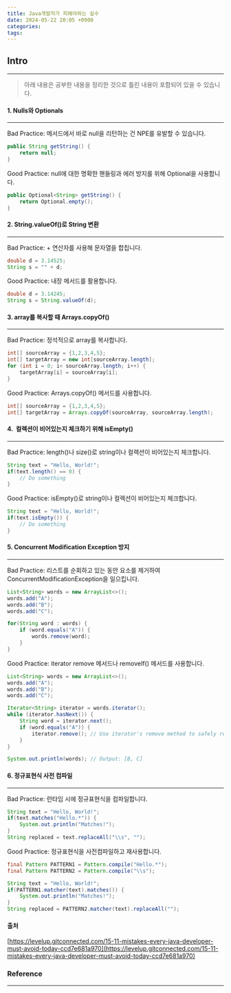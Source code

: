 ```yaml
---
title: Java개발자가 피해야하는 실수
date: 2024-05-22 20:05 +0900
categories: 
tags:
---
```

## Intro
---
>아래 내용은 공부한 내용을 정리한 것으로 틀린 내용이 포함되어 있을 수 있습니다.  

#### **1. Nulls와 Optionals**

---

Bad Practice: 메서드에서 바로 null을 리턴하는 건 NPE를 유발할 수 있습니다.

```java
public String getString() {
	return null;
}
```

Good Practice: null에 대한 명확한 핸들링과 에러 방지를 위해 Optional을 사용합니다.

```java
public Optional<String> getString() {
	return Optional.empty();
}
```

#### **2. String.valueOf()로 String 변환**

---

Bad Practice: + 연산자를 사용해 문자열을 합칩니다.

```java
double d = 3.14525;
String s = "" + d;
```

Good Practice: 내장 메서드를 활용합니다.

```java
double d = 3.14245;
String s = String.valueOf(d);
```

#### **3. array를 복사할 때 Arrays.copyOf()** 

---

Bad Practice: 정석적으로 array를 복사합니다.

```java
int[] sourceArray = {1,2,3,4,5};
int[] targetArray = new int[sourceArray.length];
for (int i = 0; i< sourceArray.length; i++) {
	targetArray[i] = sourceArray[i];
}
```

Good Practice: Arrays.copyOf() 메서드를 사용합니다.

```java
int[] sourceArray = {1,2,3,4,5};
int[] targetArray = Arrays.copyOf(sourceArray, sourceArray.length);
```

#### **4.  컬렉션이 비어있는지 체크하기 위해 isEmpty()**

---

Bad Practice: length()나 size()로 string이나 컬렉션이 비어있는지 체크합니다.

```java
String text = "Hello, World!";
if(text.length() == 0) {
	// Do something
}
```

Good Practice: isEmpty()로 string이나 컬렉션이 비어있는지 체크합니다.

```java
String text = "Hello, World!";
if(text.isEmpty()) {
	// Do something
}
```

#### **5. Concurrent Modification Exception 방지**

---

Bad Practice: 리스트를 순회하고 있는 동안 요소를 제거하여 ConcurrentModificationException을 일으킵니다.

```java
List<String> words = new ArrayList<>();
words.add("A");
words.add("B");
words.add("C");

for(String word : words) {
	if (word.equals("A")) {
    	words.remove(word);
    }
}
```

Good Practice: iterator remove 메서드나 removeIf() 메서드를 사용합니다. 

```java
List<String> words = new ArrayList<>();
words.add("A");
words.add("B");
words.add("C");

Iterator<String> iterator = words.iterator();
while (iterator.hasNext()) {
    String word = iterator.next();
    if (word.equals("A")) {
        iterator.remove(); // Use iterator's remove method to safely remove elements
    }
}

System.out.println(words); // Output: [B, C]
```

#### **6. 정규표현식 사전 컴파일**

---

Bad Practice: 런타임 시에 정규표현식을 컴파일합니다.

```java
String text = "Hello, World!";
if(text.matches("Hello.*")) {
	System.out.println("Matches!");
}
String replaced = text.replaceAll("\\s", "");
```

Good Practice: 정규표현식을 사전컴파일하고 재사용합니다.

```java
final Pattern PATTERN1 = Pattern.compile("Hello.*");
final Pattern PATTERN2 = Pattern.compile("\\s");

String text = "Hello, World!";
if(PATTERN1.matcher(text).matches()) {
	System.out.println("Matches!");
}
String replaced = PATTERN2.matcher(text).replaceAll("");
```

#### **출처**

[https://levelup.gitconnected.com/15-11-mistakes-every-java-developer-must-avoid-today-ccd7e681a970](https://levelup.gitconnected.com/15-11-mistakes-every-java-developer-must-avoid-today-ccd7e681a970)
### Reference
---
